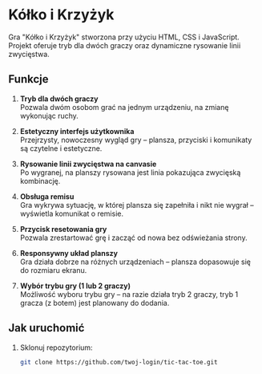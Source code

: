 # Kółko i Krzyżyk

Gra "Kółko i Krzyżyk" stworzona przy użyciu HTML, CSS i JavaScript. Projekt oferuje tryb dla dwóch graczy oraz dynamiczne rysowanie linii zwycięstwa.

## Funkcje

1. **Tryb dla dwóch graczy**  
   Pozwala dwóm osobom grać na jednym urządzeniu, na zmianę wykonując ruchy.

2. **Estetyczny interfejs użytkownika**  
   Przejrzysty, nowoczesny wygląd gry – plansza, przyciski i komunikaty są czytelne i estetyczne.

3. **Rysowanie linii zwycięstwa na canvasie**  
   Po wygranej, na planszy rysowana jest linia pokazująca zwycięską kombinację.

4. **Obsługa remisu**  
   Gra wykrywa sytuację, w której plansza się zapełniła i nikt nie wygrał – wyświetla komunikat o remisie.

5. **Przycisk resetowania gry**  
   Pozwala zrestartować grę i zacząć od nowa bez odświeżania strony.

6. **Responsywny układ planszy**  
   Gra działa dobrze na różnych urządzeniach – plansza dopasowuje się do rozmiaru ekranu.

7. **Wybór trybu gry (1 lub 2 graczy)**  
   Możliwość wyboru trybu gry – na razie działa tryb 2 graczy, tryb 1 gracza (z botem) jest planowany do dodania.

## Jak uruchomić

1. Sklonuj repozytorium:
   ```bash
   git clone https://github.com/twoj-login/tic-tac-toe.git
